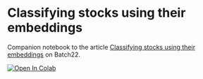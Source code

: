 # Classifying stocks using their embeddings

Companion notebook to the article [Classifying stocks using their embeddings](https://batch22.ai/block/classifying-stocks-using-their-embeddings) on Batch22.

[![Open In Colab](https://colab.research.google.com/assets/colab-badge.svg)](https://colab.research.google.com/github/googlecolab/colabtools/blob/master/notebooks/colab-github-demo.ipynb)